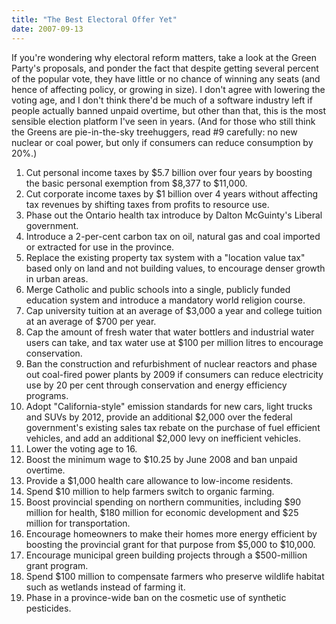 ```yaml
---
title: "The Best Electoral Offer Yet"
date: 2007-09-13
---
```

If you're wondering why electoral reform matters, take a look at the Green Party's proposals, and ponder the fact that despite getting several percent of the popular vote, they have little or no chance of winning any seats (and hence of affecting policy, or growing in size).  I don't agree with lowering the voting age, and I don't think there'd be much of a software industry left if people actually banned unpaid overtime, but other than that, this is the most sensible election platform I've seen in years.  (And for those who still think the Greens are pie-in-the-sky treehuggers, read #9 carefully: no new nuclear or coal power, but only if consumers can reduce consumption by 20%.)
<ol>
  <li>Cut personal income taxes by $5.7 billion over four years by boosting the basic personal exemption from $8,377 to $11,000.</li>
  <li>Cut corporate income taxes by $1 billion over 4 years without affecting tax revenues by shifting taxes from profits to resource use.</li>
  <li>Phase out the Ontario health tax introduce by Dalton McGuinty's Liberal government.</li>
  <li>Introduce a 2-per-cent carbon tax on oil, natural gas and coal imported or extracted for use in the province.</li>
  <li>Replace the existing property tax system with a "location value  tax" based only on land and not building values, to encourage denser growth in urban areas.</li>
  <li>Merge Catholic and public schools into a single, publicly funded education system and introduce a mandatory world religion course.</li>
  <li>Cap university tuition at an average of $3,000 a year and college tuition at an average of $700 per year.</li>
  <li>Cap the amount of fresh water that water bottlers and industrial water users can take, and tax water use at $100 per million litres to encourage conservation.</li>
  <li>Ban the construction and refurbishment of nuclear reactors and phase out coal-fired power plants by 2009 if consumers can reduce electricity use by 20 per cent through conservation and energy efficiency programs.</li>
  <li>Adopt "California-style" emission standards for new cars, light trucks and SUVs by 2012, provide an additional $2,000 over the federal government's existing sales tax rebate on the purchase of fuel efficient vehicles, and add an additional $2,000 levy on inefficient vehicles.</li>
  <li>Lower the voting age to 16.</li>
  <li>Boost the minimum wage to $10.25 by June 2008 and ban unpaid overtime.</li>
  <li>Provide a $1,000 health care allowance to low-income residents.</li>
  <li>Spend $10 million to help farmers switch to organic farming.</li>
  <li>Boost provincial spending on northern communities, including $90 million for health, $180 million for economic development and $25 million for transportation.</li>
  <li>Encourage homeowners to make their homes more energy efficient by boosting the provincial grant for that purpose from $5,000 to $10,000.</li>
  <li>Encourage municipal green building projects through a $500-million grant program.</li>
  <li>Spend $100 million to compensate farmers who preserve wildlife habitat such as wetlands instead of farming it.</li>
  <li>Phase in a province-wide ban on the cosmetic use of synthetic pesticides.</li>
</ol>
